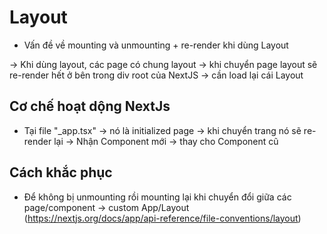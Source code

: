 # Layout

-   Vấn đề về mounting và unmounting + re-render khi dùng Layout

-> Khi dùng layout, các page có chung layout -> khi chuyển page layout sẽ re-render hết ở bên trong div root của NextJS -> cần load lại cái Layout

## Cơ chế hoạt dộng NextJs

-   Tại file "\_app.tsx" -> nó là initialized page -> khi chuyển trang nó sẽ re-render lại -> Nhận Component mới -> thay cho Component cũ

## Cách khắc phục

-   Để không bị unmounting rồi mounting lại khi chuyển đổi giữa các page/component -> custom App/Layout (https://nextjs.org/docs/app/api-reference/file-conventions/layout)
